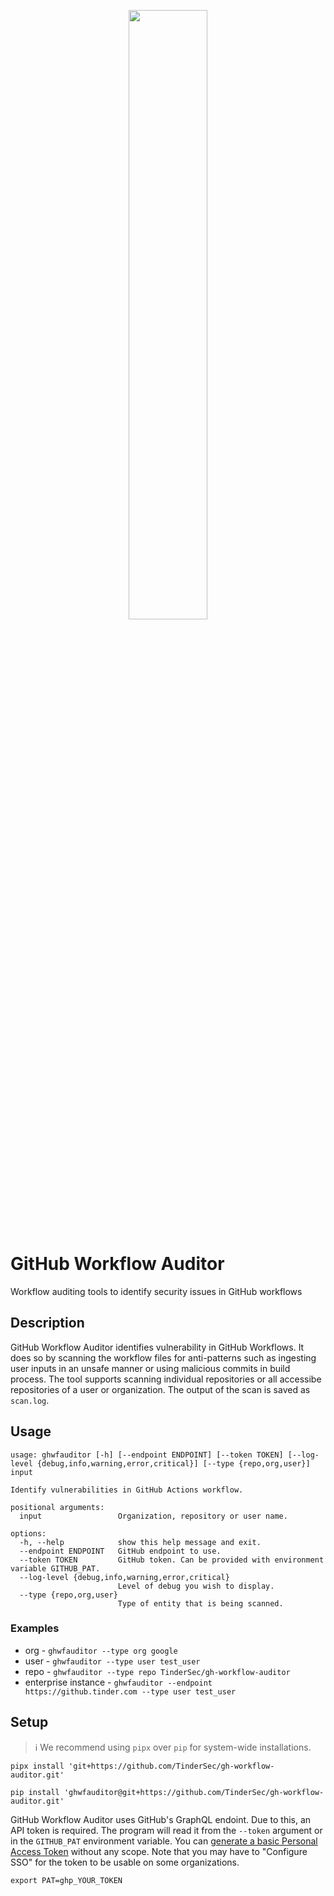 <p align="center">
  <img width=50% height=50% src="static/TinderSecurity.png">
</p>

# GitHub Workflow Auditor

Workflow auditing tools to identify security issues in GitHub workflows

## Description
GitHub Workflow Auditor identifies vulnerability in GitHub Workflows. It does so by scanning the workflow files for anti-patterns such as ingesting user inputs in an unsafe manner or using malicious commits in build process. The tool supports scanning individual repositories or all accessibe repositories of a user or organization. The output of the scan is saved as `scan.log`.

## Usage

```
usage: ghwfauditor [-h] [--endpoint ENDPOINT] [--token TOKEN] [--log-level {debug,info,warning,error,critical}] [--type {repo,org,user}] input

Identify vulnerabilities in GitHub Actions workflow.

positional arguments:
  input                 Organization, repository or user name.

options:
  -h, --help            show this help message and exit.
  --endpoint ENDPOINT   GitHub endpoint to use.
  --token TOKEN         GitHub token. Can be provided with environment variable GITHUB_PAT.
  --log-level {debug,info,warning,error,critical}
                        Level of debug you wish to display.
  --type {repo,org,user}
                        Type of entity that is being scanned.
```

### Examples

* org - `ghwfauditor --type org google`
* user - `ghwfauditor --type user test_user`
* repo - `ghwfauditor --type repo TinderSec/gh-workflow-auditor`
* enterprise instance - `ghwfauditor --endpoint https://github.tinder.com --type user test_user`

## Setup

> :information_source: We recommend using `pipx` over `pip` for system-wide installations.

```shell
pipx install 'git+https://github.com/TinderSec/gh-workflow-auditor.git'
```

```shell
pip install 'ghwfauditor@git+https://github.com/TinderSec/gh-workflow-auditor.git'
```


GitHub Workflow Auditor uses GitHub's GraphQL endoint. Due to this, an API token is required. The program will read it from the `--token` argument or in the `GITHUB_PAT` environment variable. You can [generate a basic Personal Access Token](https://github.com/settings/tokens/new) without any scope. Note that you may have to "Configure SSO" for the token to be usable on some organizations.

```
export PAT=ghp_YOUR_TOKEN
```

